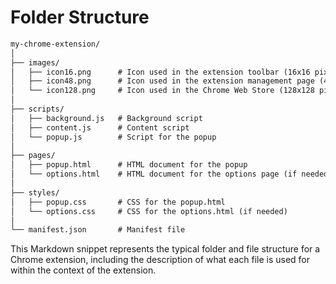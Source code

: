 # Folder Structure

```markdown
my-chrome-extension/
│
├── images/
│   ├── icon16.png      # Icon used in the extension toolbar (16x16 pixels)
│   ├── icon48.png      # Icon used in the extension management page (48x48 pixels)
│   └── icon128.png     # Icon used in the Chrome Web Store (128x128 pixels)
│
├── scripts/
│   ├── background.js   # Background script
│   ├── content.js      # Content script
│   └── popup.js        # Script for the popup
│
├── pages/
│   ├── popup.html      # HTML document for the popup
│   └── options.html    # HTML document for the options page (if needed)
│
├── styles/
│   ├── popup.css       # CSS for the popup.html
│   └── options.css     # CSS for the options.html (if needed)
│
└── manifest.json       # Manifest file
```

This Markdown snippet represents the typical folder and file structure for a Chrome extension, including the description of what each file is used for within the context of the extension.